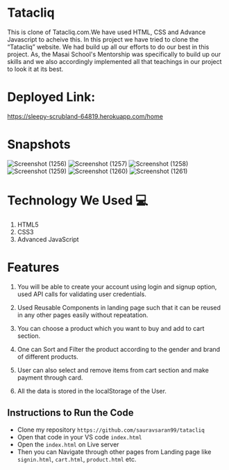 # Tatacliq

This is clone of Tatacliq.com.We have used HTML, CSS and Advance Javascript to acheive this.
In this project we have tried to clone the “Tatacliq” website. We had build up all our efforts to do our best in this project. As, the Masai School's Mentorship  was specifically to build up our skills and we also accordingly implemented all that teachings in our project to look it at its best.

# Deployed Link:

https://sleepy-scrubland-64819.herokuapp.com/home
 
# Snapshots

![Screenshot (1256)](https://user-images.githubusercontent.com/66282953/158457493-462de7f8-3014-405e-8c8f-47aa480df142.png)
![Screenshot (1257)](https://user-images.githubusercontent.com/66282953/158457525-e5cb0a0a-0f79-4c5d-93a7-68ee6b882b07.png)
![Screenshot (1258)](https://user-images.githubusercontent.com/66282953/158457556-bf2c5cc9-e65a-40df-b6a7-c05b0608f2eb.png)
![Screenshot (1259)](https://user-images.githubusercontent.com/66282953/158457643-21859235-57b7-4323-8359-16dbeb109a52.png)
![Screenshot (1260)](https://user-images.githubusercontent.com/66282953/158457657-93ac8be7-c6fe-4763-8765-4d83196eb2ed.png)
![Screenshot (1261)](https://user-images.githubusercontent.com/66282953/158457685-9d124088-b09a-412b-8dd2-98202b50b037.png)

# Technology We Used :computer: 

1. HTML5
2. CSS3
3. Advanced JavaScript

# Features
1. You will be able to create your account using login and signup option, used API calls for validating user credentials.

2. Used Reusable Components in landing page such that it can be reused in any other pages easily without repeatation.

3. You can choose a product which you want to buy and add to cart section.

4. One can Sort and Filter the product according to the gender and brand of different products.

5. User can also select and remove items from cart section and make payment through card.

6. All the data is stored in the localStorage of the User. 

## Instructions to Run the Code 

- Clone my repository `https://github.com/sauravsaran99/tatacliq`
- Open that code in your VS code `index.html`
- Open the `index.html` on Live server
- Then you can Navigate through other pages from Landing page like `signin.html`, `cart.html`, `product.html` etc.
